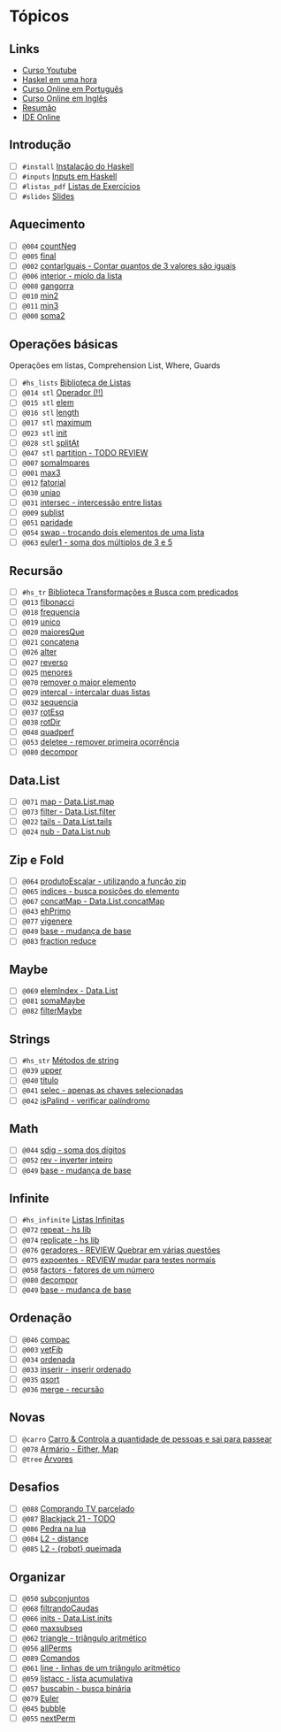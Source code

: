 # Tópicos

## Links

- [Curso Youtube](https://www.youtube.com/watch?v=L_GvP5XTJj4&list=PL8eBmR3QtPL3pDzQpwPYfWQ4NEPGu6j7z)
- [Haskel em uma hora](https://www.youtube.com/watch?v=02_H3LjqMr8)
- [Curso Online em Português](http://haskell.tailorfontela.com.br/chapters)
- [Curso Online em Inglês](http://learnyouahaskell.com/chapters)
- [Resumão](https://learnxinyminutes.com/docs/haskell/)
- [IDE Online](http://tryhaskell.org/)

## Introdução

- [ ] `#install` [Instalação do Haskell](wiki/install/Readme.md)
- [ ] `#inputs` [Inputs em Haskell](wiki/inputs/Readme.md)
- [ ] `#listas_pdf` [Listas de Exercícios](wiki/exercicios_pdf/Readme.md)
- [ ] `#slides` [Slides](wiki/apostilas/Readme.md)

## Aquecimento

- [ ] `@004` [countNeg](base/004/Readme.md)
- [ ] `@005` [final](base/005/Readme.md)
- [ ] `@002` [contarIguais - Contar quantos de 3 valores são iguais ](base/002/Readme.md)
- [ ] `@006` [interior - miolo da lista](base/006/Readme.md)
- [ ] `@008` [gangorra](base/008/Readme.md)
- [ ] `@010` [min2](base/010/Readme.md)
- [ ] `@011` [min3](base/011/Readme.md)
- [ ] `@000` [soma2](base/000/Readme.md)

## Operações básicas

Operações em listas, Comprehension List, Where, Guards

- [ ] `#hs_lists` [Biblioteca de Listas](wiki/hs_lib/lists.md)
- [ ] `@014 stl` [Operador (!!)](base/014/Readme.md)
- [ ] `@015 stl` [elem](base/015/Readme.md)
- [ ] `@016 stl` [length](base/016/Readme.md)
- [ ] `@017 stl` [maximum](base/017/Readme.md)
- [ ] `@023 stl` [init](base/023/Readme.md)
- [ ] `@028 stl` [splitAt](base/028/Readme.md)
- [ ] `@047 stl` [partition - TODO REVIEW](base/047/Readme.md)
- [ ] `@007` [somaImpares](base/007/Readme.md)
- [ ] `@001` [max3](base/001/Readme.md)
- [ ] `@012` [fatorial](base/012/Readme.md)
- [ ] `@030` [uniao](base/030/Readme.md)
- [ ] `@031` [intersec - intercessão entre listas](base/031/Readme.md)
- [ ] `@009` [sublist](base/009/Readme.md)
- [ ] `@051` [paridade](base/051/Readme.md)
- [ ] `@054` [swap - trocando dois elementos de uma lista](base/054/Readme.md)
- [ ] `@063` [euler1 - soma dos múltiplos de 3 e 5](base/063/Readme.md)

## Recursão

- [ ] `#hs_tr` [Biblioteca Transformações e Busca com predicados](wiki/hs_lib/transform.md)
- [ ] `@013` [fibonacci](base/013/Readme.md)
- [ ] `@018` [frequencia](base/018/Readme.md)
- [ ] `@019` [unico](base/019/Readme.md)
- [ ] `@020` [maioresQue](base/020/Readme.md)
- [ ] `@021` [concatena](base/021/Readme.md)
- [ ] `@026` [alter](base/026/Readme.md)
- [ ] `@027` [reverso](base/027/Readme.md)
- [ ] `@025` [menores](base/025/Readme.md)
- [ ] `@070` [remover o maior elemento](base/070/Readme.md)
- [ ] `@029` [intercal - intercalar duas listas](base/029/Readme.md)
- [ ] `@032` [sequencia](base/032/Readme.md)
- [ ] `@037` [rotEsq](base/037/Readme.md)
- [ ] `@038` [rotDir](base/038/Readme.md)
- [ ] `@048` [quadperf](base/048/Readme.md)
- [ ] `@053` [deletee - remover primeira ocorrência](base/053/Readme.md)
- [ ] `@080` [decompor](base/080/Readme.md)

## Data.List

- [ ] `@071` [map - Data.List.map](base/071/Readme.md)
- [ ] `@073` [filter - Data.List.filter](base/073/Readme.md)
- [ ] `@022` [tails - Data.List.tails](base/022/Readme.md)
- [ ] `@024` [nub - Data.List.nub](base/024/Readme.md)

## Zip e Fold

- [ ] `@064` [produtoEscalar - utilizando a função zip](base/064/Readme.md)
- [ ] `@065` [indices - busca posições do elemento](base/065/Readme.md)
- [ ] `@067` [concatMap - Data.List.concatMap](base/067/Readme.md)
- [ ] `@043` [ehPrimo](base/043/Readme.md)
- [ ] `@077` [vigenere](base/077/Readme.md)
- [ ] `@049` [base - mudança de base](base/049/Readme.md)
- [ ] `@083` [fraction reduce](base/083/Readme.md)

## Maybe

- [ ] `@069` [elemIndex - Data.List](base/069/Readme.md)
- [ ] `@081` [somaMaybe](base/081/Readme.md)
- [ ] `@082` [filterMaybe](base/082/Readme.md)

## Strings

- [ ] `#hs_str` [Métodos de string](wiki/hs_lib/strings.md)
- [ ] `@039` [upper](base/039/Readme.md)
- [ ] `@040` [titulo](base/040/Readme.md)
- [ ] `@041` [selec - apenas as chaves selecionadas](base/041/Readme.md)
- [ ] `@042` [isPalind - verificar palíndromo](base/042/Readme.md)

## Math

- [ ] `@044` [sdig - soma dos dígitos](base/044/Readme.md)
- [ ] `@052` [rev - inverter inteiro](base/052/Readme.md)
- [ ] `@049` [base - mudança de base](base/049/Readme.md)

## Infinite

- [ ] `#hs_infinite` [Listas Infinitas](wiki/hs_lib/infinite.md)
- [ ] `@072` [repeat - hs lib](base/072/Readme.md)
- [ ] `@074` [replicate - hs lib](base/074/Readme.md)
- [ ] `@076` [geradores - REVIEW Quebrar em várias questões](base/076/Readme.md)
- [ ] `@075` [expoentes - REVIEW mudar para testes normais](base/075/Readme.md)
- [ ] `@058` [factors - fatores de um número](base/058/Readme.md)
- [ ] `@080` [decompor](base/080/Readme.md)
- [ ] `@049` [base - mudança de base](base/049/Readme.md)

## Ordenação

- [ ] `@046` [compac](base/046/Readme.md)
- [ ] `@003` [vetFib](base/003/Readme.md)
- [ ] `@034` [ordenada](base/034/Readme.md)
- [ ] `@033` [inserir - inserir ordenado](base/033/Readme.md)
- [ ] `@035` [qsort](base/035/Readme.md)
- [ ] `@036` [merge - recursão](base/036/Readme.md)

## Novas

- [ ] `@carro` [Carro & Controla a quantidade de pessoas e sai para passear](base/carro/Readme.md)
- [ ] `@078` [Armário -  Either, Map](base/078/Readme.md)
- [ ] `@tree` [Árvores](base/tree/Readme.md)

## Desafios

- [ ] `@088` [Comprando TV parcelado](base/088/Readme.md)
- [ ] `@087` [Blackjack 21 - TODO](base/087/Readme.md)
- [ ] `@086` [Pedra na lua](base/086/Readme.md)
- [ ] `@084` [L2 - distance](base/084/Readme.md)
- [ ] `@085` [L2 - {robot} queimada](base/085/Readme.md)

## Organizar

- [ ] `@050` [subconjuntos](base/050/Readme.md)
- [ ] `@068` [filtrandoCaudas](base/068/Readme.md)
- [ ] `@066` [inits - Data.List.inits](base/066/Readme.md)
- [ ] `@060` [maxsubseq](base/060/Readme.md)
- [ ] `@062` [triangle - triângulo aritmético](base/062/Readme.md)
- [ ] `@056` [allPerms](base/056/Readme.md)
- [ ] `@089` [Comandos](base/089/Readme.md)
- [ ] `@061` [line - linhas de um triângulo aritmético](base/061/Readme.md)
- [ ] `@059` [listacc - lista acumulativa](base/059/Readme.md)
- [ ] `@057` [buscabin - busca binária](base/057/Readme.md)
- [ ] `@079` [Euler](base/079/Readme.md)
- [ ] `@045` [bubble](base/045/Readme.md)
- [ ] `@055` [nextPerm](base/055/Readme.md)